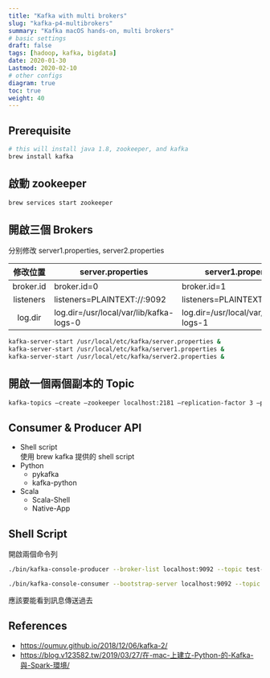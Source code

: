 ```yaml
---
title: "Kafka with multi brokers"
slug: "kafka-p4-multibrokers"
summary: "Kafka macOS hands-on, multi brokers"
# basic settings
draft: false
tags: [hadoop, kafka, bigdata]
date: 2020-01-30
Lastmod: 2020-02-10
# other configs
diagram: true
toc: true
weight: 40
---
```


## Prerequisite

```bash
# this will install java 1.8, zookeeper, and kafka
brew install kafka
```

## 啟動 zookeeper

```bash
brew services start zookeeper
```

## 開啟三個 Brokers

分别修改 server1.properties, server2.properties

| 修改位置  | server.properties                       | server1.properties                      | server2.properties                      |
| :-------: | --------------------------------------- | --------------------------------------- | --------------------------------------- |
| broker.id | broker.id=0                             | broker.id=1                             | broker.id=2                             |
| listeners | listeners=PLAINTEXT://:9092             | listeners=PLAINTEXT://:9093             | listeners=PLAINTEXT://:9094             |
|  log.dir  | log.dir=/usr/local/var/lib/kafka-logs-0 | log.dir=/usr/local/var/lib/kafka-logs-1 | log.dir=/usr/local/var/lib/kafka-logs-2 |

```bash
kafka-server-start /usr/local/etc/kafka/server.properties &
kafka-server-start /usr/local/etc/kafka/server1.properties &
kafka-server-start /usr/local/etc/kafka/server2.properties &
```

## 開啟一個兩個副本的 Topic

```bash
kafka-topics –create –zookeeper localhost:2181 –replication-factor 3 –partitions 1 –topic mytopic
```

## Consumer & Producer API

- Shell script  
  使用 brew kafka 提供的 shell script
- Python
  - pykafka
  - kafka-python
- Scala
  - Scala-Shell
  - Native-App

## Shell Script

開啟兩個命令列

```bash
./bin/kafka-console-producer --broker-list localhost:9092 --topic test-kafka
```

```bash
./bin/kafka-console-consumer --bootstrap-server localhost:9092 --topic test-kafka --from-beginning
```

應該要能看到訊息傳送過去

## References

- <https://oumuv.github.io/2018/12/06/kafka-2/>
- <https://blog.v123582.tw/2019/03/27/在-mac-上建立-Python-的-Kafka-與-Spark-環境/>
